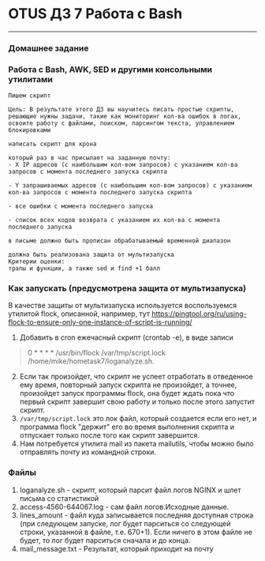 # OTUS ДЗ 7 Работа с Bash
-----------------------------------------------------------------------
### Домашнее задание

### Работа с Bash, AWK, SED и другими консольными утилитами

    Пишем скрипт

    Цель: В результате этого ДЗ вы научитесь писать простые скрипты, решающие нужны задачи, такие как мониторинг кол-ва ошибок в логах, освоите работу с файлами, поиском, парсингом текста, управлением блокировками

    написать скрипт для крона

    который раз в час присылает на заданную почту:
    - X IP адресов (с наибольшим кол-вом запросов) с указанием кол-ва запросов c момента последнего запуска скрипта

    - Y запрашиваемых адресов (с наибольшим кол-вом запросов) с указанием кол-ва запросов c момента последнего запуска скрипта

    - все ошибки c момента последнего запуска

    - список всех кодов возврата с указанием их кол-ва с момента последнего запуска

    в письме должно быть прописан обрабатываемый временной диапазон

    должна быть реализована защита от мультизапуска
    Критерии оценки: 
    трапы и функции, а также sed и find +1 балл

### Как запускать (предусмотрена защита от мультизапуска)

В качестве защиты от мультизапуска используется воспользуемся утилитой flock, описанной, например,  тут https://pingtool.org/ru/using-flock-to-ensure-only-one-instance-of-script-is-running/

1. Добавить в cron ежечасный скрипт (crontab -e), в виде записи  
> 0 * * * * /usr/bin/flock /var/tmp/script.lock /home/mike/hometask7/loganalyze.sh.  

2. Если так произойдет, что скрипт не успеет отработать в отведенное ему время, повторный запуск скрипта не произойдет, а точнее, произойдет запуск программы flock, она будет ждать пока что первый скрипт завершит свою работу и только после этого запустит скрипт.
3. `/var/tmp/script.lock` это лок файл, который создается если его нет, и программа flock "держит" его во время выполнения скрипта и отпускает только после того как скрипт завершится.  
4. Нам потребуется утилита mail из пакета mailutils, чтобы можно было отправлять почту из командной строки.

### Файлы

1. loganalyze.sh - скрипт, который парсит файл логов NGINX и шлет письма со статистикой
2. access-4560-644067.log - сам файл логов.Исходные данные.
3. lines_amount - файл куда записывается последняя доступная строка (при следующем запуске, лог будет парситься со следующей строки, указанной в файле, т.е. 670+1). Если ничего в этом файле не будет, то лог будет парситься сначала и до конца.
4. mail_message.txt  - Результат, который приходит на почту



